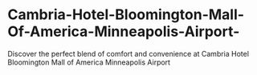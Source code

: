 # Cambria-Hotel-Bloomington-Mall-Of-America-Minneapolis-Airport-
Discover the perfect blend of comfort and convenience at Cambria Hotel Bloomington Mall of America Minneapolis Airport
